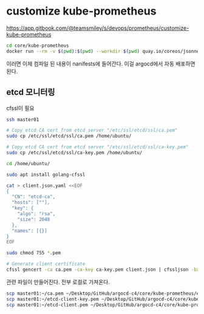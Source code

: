 # customize kube-prometheus

<https://app.gitbook.com/@teamsmiley/s/devops/prometheus/customize-kube-prometheus>

```sh
cd core/kube-prometheus
docker run --rm -v $(pwd):$(pwd) --workdir $(pwd) quay.io/coreos/jsonnet-ci ./build.sh c4.jsonnet
```

이러면 이제 컴파일 된 내용이 nanifests에 들어간다. 이걸 argocd에서 자동 배포하면 된다.

## etcd 모니터링

cfssl이 필요

```sh
ssh master01

# Copy etcd CA cert from etcd server "/etc/ssl/etcd/ssl/ca.pem"
sudo cp /etc/ssl/etcd/ssl/ca.pem /home/ubuntu/

# Copy etcd CA cert from etcd server "/etc/ssl/etcd/ssl/ca-key.pem"
sudo cp /etc/ssl/etcd/ssl/ca-key.pem /home/ubuntu/

cd /home/ubuntu/

sudo apt install golang-cfssl

cat > client.json.yaml <<EOF
{
  "CN": "etcd-ca",
  "hosts": [""],
  "key": {
    "algo": "rsa",
    "size": 2048
  },
  "names": [{}]
}
EOF

sudo chmod 755 *.pem

# Generate client certificate
cfssl gencert -ca ca.pem -ca-key ca-key.pem client.json | cfssljson -bare etcd-client
```

관련 파일이 만들어진다. 전부 로컬로 가져온다.

```bash
scp master01:~/ca.pem ~/Desktop/GitHub/argocd-c4/core/kube-prometheus/etcd
scp master01:~/etcd-client-key.pem ~/Desktop/GitHub/argocd-c4/core/kube-prometheus/etcd
scp master01:~/etcd-client.pem ~/Desktop/GitHub/argocd-c4/core/kube-prometheus/etcd
```

